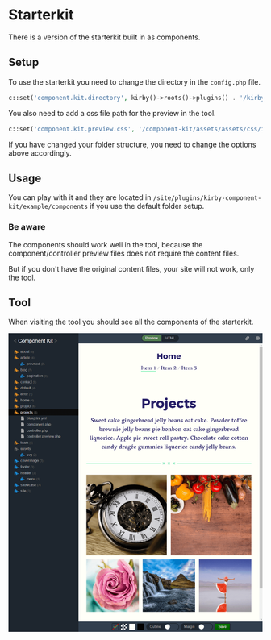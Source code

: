 # Starterkit

There is a version of the starterkit built in as components.

## Setup

To use the starterkit you need to change the directory in the `config.php` file.

```php
c::set('component.kit.directory', kirby()->roots()->plugins() . '/kirby-component-kit/example/components');
```

You also need to add a css file path for the preview in the tool.

```php
c::set('component.kit.preview.css', '/component-kit/assets/assets/css/index.css');
```

If you have changed your folder structure, you need to change the options above accordingly.

## Usage

You can play with it and they are located in `/site/plugins/kirby-component-kit/example/components` if you use the default folder setup.

### Be aware

The components should work well in the tool, because the component/controller preview files does not require the content files.

But if you don't have the original content files, your site will not work, only the tool.

## Tool

When visiting the tool you should see all the components of the starterkit.

![](screenshot.png)